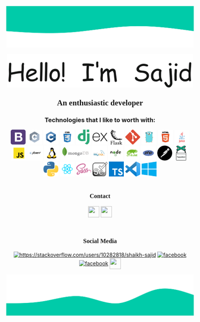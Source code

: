 <img src="https://raw.githubusercontent.com/shaikhsajid1111/shaikhsajid1111/master/upper_wave.svg">
<p align="center">
<img src="https://github.com/shaikhsajid1111/shaikhsajid1111/blob/master/greeting.gif" align="center" >

<h2 align="center" style="font-family: 'Verdana';">An enthusiastic developer</h2>
<p>

</p>

<div>
<center><h3 >Technologies that I like to worth with: </h3>
<img  height="40" src="bootstrap.svg">
<img  height="40" src="C.svg">
<img  height="40" src="C++.svg">
<img  height="40" src="css.svg">
<img  height="40" src="django.svg">
<img  height="40" src="express.svg">
<img  height="40" src="flask.svg">
<img  height="40" src="git.svg">
<img  height="40" src="golang.svg">
<img  height="40" src="html.svg">
<img  height="40" src="java.svg">
<img  height="40" src="javascript.svg">
<img  height="40" src="jquery.svg">
<img  height="40" src="linux.svg">
<img  height="40" src="mongodb.svg">
<img  height="40" src="mysql.svg">
<img  height="40" src="node.svg">
<img  height="40" src="opensuse.svg">
<img  height="40" src="php.svg">
<img  height="40" src="postman.svg">
<img  height="40" src="puppeteer.svg">
<img  height="40" src="python.svg">
<img  height="40" src="react.svg">
<img  height="40" src="sass.svg">
<img  height="40" src="selenium.svg">
<img  height="40" src="typescript.svg">
<img  height="40" src="vscode.svg">
<img  height="40" src="windows.svg">
</center>
</div>
<br>
<h3 align="center" style="font-family: 'Ubuntu';"> Contact </h3>
<p align="center">
<!--gmail-->
<a href="mailto:shaikhsajid11112000@gmail.com"><img src="https://upload.wikimedia.org/wikipedia/commons/7/7e/Gmail_icon_%282020%29.svg" align="center" height="30" width="30" /></a>
<!--gmail ends-->
<!--linkedin starts-->
<a href="https://in.linkedin.com/in/shaikhsajid1111"><img src="https://content.linkedin.com/content/dam/me/business/en-us/amp/brand-site/v2/bg/LI-Bug.svg.original.svg" align="center" height="30" width="30" /></a>
<!--linkedin ends-->
</p>
<br>

<h3 align="center" style="font-family: 'Ubuntu';"> Social Media </h3>
<p align="center">
<a href="https://instagram.com/shaikhsajid1111" target="_blank"><img align="center" src="https://upload.wikimedia.org/wikipedia/commons/1/13/CIS-A2K_Instagram_Icon_%28Pink%29.svg" alt="https://stackoverflow.com/users/10282818/shaikh-sajid" height="30" width="30" /></a>
<a href="https://facebook.com/shaikhsajid1111"><img align="center" src="https://upload.wikimedia.org/wikipedia/commons/5/51/Facebook_f_logo_%282019%29.svg" alt="facebook" height="30" width="30"/></a>
<a href="https://twitter.com/shaikhsajid1111"><img align="center" src="https://seeklogo.net/wp-content/uploads/2016/11/twitter-icon-circle-blue-logo-preview.png" alt="facebook" height="30" width="30" /></a>
<a href="https://dev.to/shaikhsajid1111"><img src="https://d2fltix0v2e0sb.cloudfront.net/dev-rainbow.svg" align="center" height="30" width="30" /></a>

</p>

<img src="https://raw.githubusercontent.com/shaikhsajid1111/shaikhsajid1111/master/lower_wave.svg"/>


